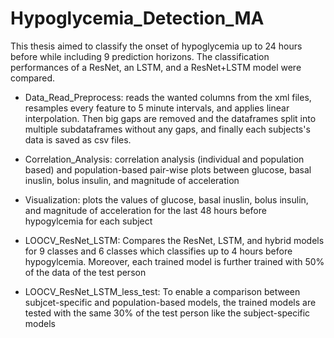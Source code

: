 # Hypoglycemia_Detection_MA

This thesis aimed to classify the onset of hypoglycemia up to 24 hours before while including 9 prediction horizons. The classification performances of a ResNet, an LSTM, and a ResNet+LSTM model were compared. 

- Data_Read_Preprocess: reads the wanted columns from the xml files, resamples every feature to 5 minute intervals, and applies linear interpolation. Then big gaps are removed and the dataframes split into multiple subdataframes without any gaps, and finally each subjects's data is saved as csv files.

- Correlation_Analysis: correlation analysis (individual and population based) and population-based pair-wise plots between glucose, basal inuslin, bolus insulin, and magnitude of acceleration

- Visualization: plots the values of glucose, basal inuslin, bolus insulin, and magnitude of acceleration for the last 48 hours before hypogylcemia for each subject

- LOOCV_ResNet_LSTM: Compares the ResNet, LSTM, and hybrid models for 9 classes and 6 classes which classifies up to 4 hours before hypogylcemia. Moreover, each trained model is further trained with 50% of the data of the test person

-  LOOCV_ResNet_LSTM_less_test: To enable a comparison between subjcet-specific and population-based models, the trained models are tested with the same 30% of the test person like the subject-specific models 